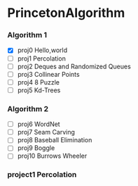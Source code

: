 # PrincetonAlgorithm

### Algorithm 1
- [x] proj0 Hello,world
- [ ] proj1 Percolation
- [ ] proj2 Deques and Randomized Queues
- [ ] proj3 Collinear Points
- [ ] proj4 8 Puzzle
- [ ] proj5 Kd-Trees

### Algorithm 2
- [ ] proj6 WordNet
- [ ] proj7 Seam Carving
- [ ] proj8 Baseball Elimination
- [ ] proj9 Boggle
- [ ] proj10 Burrows Wheeler

### project1 Percolation